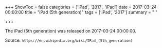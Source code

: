 +++
ShowToc = false
categories = ['iPad', '2017', 'iPad']
date = 2017-03-24 00:00:00
title = "iPad (5th generation)"
tags = ['iPad', '2017']
summary = " "

+++

The iPad (5th generation) was released on 2017-03-24 00:00:00.

Source: `https://en.wikipedia.org/wiki/IPad_(5th_generation)`


